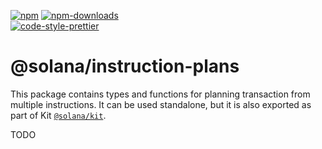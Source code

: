 [![npm][npm-image]][npm-url]
[![npm-downloads][npm-downloads-image]][npm-url]
<br />
[![code-style-prettier][code-style-prettier-image]][code-style-prettier-url]

[code-style-prettier-image]: https://img.shields.io/badge/code_style-prettier-ff69b4.svg?style=flat-square
[code-style-prettier-url]: https://github.com/prettier/prettier
[npm-downloads-image]: https://img.shields.io/npm/dm/@solana/instruction-plans?style=flat
[npm-image]: https://img.shields.io/npm/v/@solana/instruction-plans?style=flat
[npm-url]: https://www.npmjs.com/package/@solana/instruction-plans

# @solana/instruction-plans

This package contains types and functions for planning transaction from multiple instructions. It can be used standalone, but it is also exported as part of Kit [`@solana/kit`](https://github.com/anza-xyz/kit/tree/main/packages/kit).

TODO
